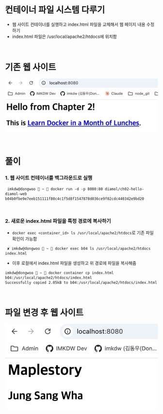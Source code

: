 # 컨테이너 파일 시스템 다루기

- 웹 사이트 컨테이너를 실행하고 index.html 파일을 교체해서 웹 페이지 내용 수정하기
- index.html 파일은 /usr/local/apache2/htdocs에 위치함

<br>

# 기존 웹 사이트

![alt text](image-4.png)

<br>

# 풀이

### 1. 웹 사이트 컨테이너를 백그라운드로 실행

```
 imkdw@dongwoo  ~  docker run -d -p 8080:80 diamol/ch02-hello-diamol-web
b04b0fbe9e7eeb151111f80c4c1f5d8f1547878d036ce9f02cdc440342e9bd20
```

<br>

### 2. 새로운 index.html 파일을 특정 경로에 복사하기

- `docker exec <container_id> ls /usr/local/apache2/htdocs`로 기존 파일 확인이 가능함

```
 ✘ imkdw@dongwoo  ~  docker exec b04 ls /usr/local/apache2/htdocs
index.html
```

- 이후 로컬에서 index.html 파일을 생성하고 위 경로에 파일을 복사해줌

```
imkdw@dongwoo  ~  docker container cp index.html b04:/usr/local/apache2/htdocs/index.html
Successfully copied 2.05kB to b04:/usr/local/apache2/htdocs/index.html
```

<br>

# 파일 변경 후 웹 사이트

![alt text](image-5.png)
